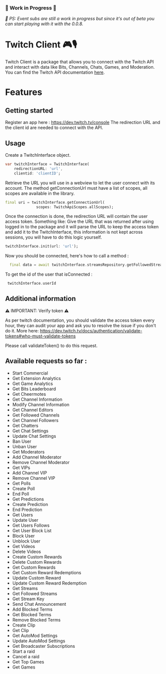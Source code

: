 <!--
This README describes the package. If you publish this package to pub.dev,
this README's contents appear on the landing page for your package.

For information about how to write a good package README, see the guide for
[writing package pages](https://dart.dev/guides/libraries/writing-package-pages).

For general information about developing packages, see the Dart guide for
[creating packages](https://dart.dev/guides/libraries/create-library-packages)
and the Flutter guide for
[developing packages and plugins](https://flutter.dev/developing-packages).
-->

### 🚧 Work in Progress 🚧
<em>
📝 PS: Event subs are still a work in progress but since it's out of beta you can start
playing with it with the 0.0.8.
</em>

# Twitch Client 🎮🎙

Twitch Client is a package that allows you to connect with the Twitch API and
interact with data like Bits, Channels, Chats, Games, and Moderation.
You can find the Twitch API documentation [here](https://dev.twitch.tv/docs/api).

# Features

## Getting started

Register an app here : <https://dev.twitch.tv/console>
The redirection URL and the client id are needed to connect with the API.

## Usage

Create a TwitchInterface object.

```dart
var twitchInterface = TwitchInterface(
    redirectionURL: 'url',
    clientid: 'clientID';
```

Retrieve the URL you will use in a webview to let the user connect with its account.
The method getConnectionUrl must have a list of scopes, all scopes are available
in the library.

````dart
final uri = twitchInterface.getConnectionUrl(
              scopes: TwitchApiScopes.allScopes);
````

Once the connection is done, the redirection URL will contain the user access token.
Something like:
Give the URL that was returned after using logged in to the package and it will
parse the URL to keep the access token and add it to the TwitchInterface, this information is not kept across sessions, you will have to do this logic yourself.

```dart
twitchInterface.init(url: 'url');
```

Now you should be connected, here's how to call a method :

```dart
  final data = await twitchInterface.streamsRepository.getFollowedStreams(props: GetFollowedStreamsProps(userId: twitchInterface.userId));
```

To get the id of the user that isConnected :

```dart
 twitchInterface.userId
 ```

## Additional information

⚠️ IMPORTANT: Verify token ⚠️

As per twitch documentation, you should validate the access token every hour,
they can audit your app and ask you to resolve the issue if you don't do it.
More here: <https://dev.twitch.tv/docs/authentication/validate-tokens#who-must-validate-tokens>

Please call validateToken() to do this request.

## Available requests so far :

- Start Commercial
- Get Extension Analytics
- Get Game Analytics
- Get Bits Leaderboard
- Get Cheermotes
- Get Channel Information
- Modify Channel Information
- Get Channel Editors
- Get Followed Channels
- Get Channel Followers
- Get Chatters
- Get Chat Settings
- Update Chat Settings
- Ban User
- Unban User
- Get Moderators
- Add Channel Moderator
- Remove Channel Moderator
- Get VIPs
- Add Channel VIP
- Remove Channel VIP
- Get Polls
- Create Poll
- End Poll
- Get Predictions
- Create Prediction
- End Prediction
- Get Users
- Update User
- Get Users Follows
- Get User Block List
- Block User
- Unblock User
- Get Videos
- Delete Videos
- Create Custom Rewards
- Delete Custom Rewards
- Get Custom Rewards
- Get Custom Reward Redemptions
- Update Custom Reward
- Update Custom Reward Redemption
- Get Streams 
- Get Followed Streams
- Get Stream Key
- Send Chat Announcement
- Add Blocked Terms
- Get Blocked Terms
- Remove Blocked Terms
- Create Clip
- Get Clip
- Get AutoMod Settings
- Update AutoMod Settings
- Get Broadcaster Subscriptions
- Start a raid
- Cancel a raid
- Get Top Games
- Get Games